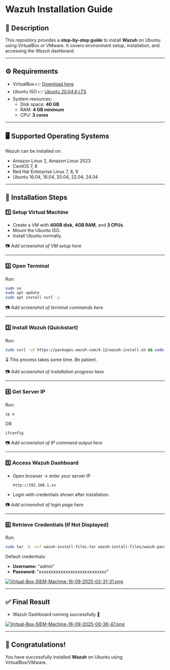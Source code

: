 # Wazuh Installation Guide

## 📌 Description
This repository provides a **step-by-step guide** to install **Wazuh** on Ubuntu using VirtualBox or VMware. It covers environment setup, installation, and accessing the Wazuh dashboard.

---

## ⚙️ Requirements
- VirtualBox 👉 [Download here](https://www.virtualbox.org/)
- Ubuntu ISO 👉 [Ubuntu 20.04.6 LTS](https://releases.ubuntu.com/20.04/ubuntu-20.04.6-desktop-amd64.iso)
- System resources:
  - Disk space: **40 GB**
  - RAM: **4 GB minimum**
  - CPU: **3 cores**

---

## 🖥️ Supported Operating Systems
Wazuh can be installed on:
- Amazon Linux 2, Amazon Linux 2023
- CentOS 7, 8
- Red Hat Enterprise Linux 7, 8, 9
- Ubuntu 16.04, 18.04, 20.04, 22.04, 24.04

---

## 🚀 Installation Steps

### 1️⃣ Setup Virtual Machine
- Create a VM with **40GB disk**, **4GB RAM**, and **3 CPUs**.
- Mount the Ubuntu ISO.
- Install Ubuntu normally.

📷 *Add screenshot of VM setup here*

---

### 2️⃣ Open Terminal
Run:
```bash
sudo su
sudo apt update
sudo apt install curl -y
```

📷 *Add screenshot of terminal commands here*

---

### 3️⃣ Install Wazuh (Quickstart)
Run:
```bash
sudo curl -sO https://packages.wazuh.com/4.12/wazuh-install.sh && sudo bash ./wazuh-install.sh -a
```

⏳ This process takes some time. Be patient.

📷 *Add screenshot of installation progress here*

---

### 4️⃣ Get Server IP
Run:
```bash
ip a
```
OR
```bash
ifconfig
```

📷 *Add screenshot of IP command output here*

---

### 5️⃣ Access Wazuh Dashboard
- Open browser → enter your server IP
  ```
  http://192.168.1.xx
  ```
- Login with credentials shown after installation.

📷 *Add screenshot of login page here*

---

### 6️⃣ Retrieve Credentials (If Not Displayed)
Run:
```bash
sudo tar -O -xvf wazuh-install-files.tar wazuh-install-files/wazuh-passwords.txt
```

Default credentials:
- **Username:** "admin"
- **Password:** "xxxxxxxxxxxxxxxxxxxxxxxxxxxx"

[![Virtual-Box-SIEM-Machine-16-09-2025-02-31-31.png](https://i.postimg.cc/ZYjNsZC7/Virtual-Box-SIEM-Machine-16-09-2025-02-31-31.png)](https://postimg.cc/xqJqqwGM)

---

## ✅ Final Result
- Wazuh Dashboard running successfully 🎉


[![Virtual-Box-SIEM-Machine-16-09-2025-00-36-47.png](https://i.postimg.cc/dVfmHFSP/Virtual-Box-SIEM-Machine-16-09-2025-00-36-47.png)](https://postimg.cc/VJjCvx8D)

---

## 🎯 Congratulations!
You have successfully installed **Wazuh** on Ubuntu using VirtualBox/VMware.
